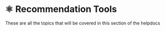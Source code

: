 # ⚛ Recommendation Tools

These are all the topics that will be covered in this section of the helpdocs
